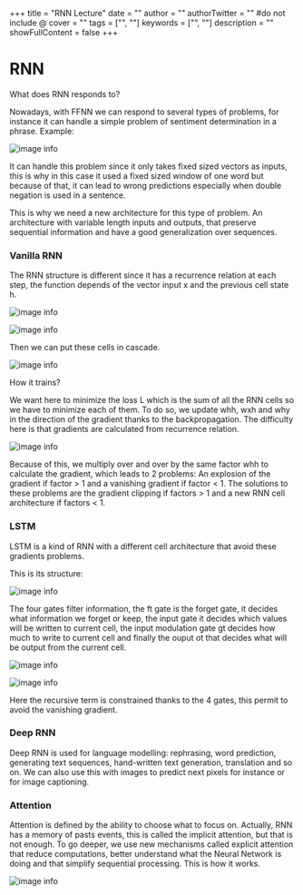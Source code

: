+++
title = "RNN Lecture"
date = ""
author = ""
authorTwitter = "" #do not include @
cover = ""
tags = ["", ""]
keywords = ["", ""]
description = ""
showFullContent = false
+++

# RNN

What does RNN responds to?

Nowadays, with FFNN we can respond to several types of problems, for instance it can handle a simple problem of sentiment determination in a phrase. Example:

![image info](/MyBlog/cours1.jpg)

It can handle this problem since it only takes fixed sized vectors as inputs, this is why in this case it used a fixed sized window of one word but because of that, it can lead to wrong predictions especially when double negation is used in a sentence.

This is why we need a new architecture for this type of problem. An architecture with variable length inputs and outputs, that preserve sequential information and have a good generalization over sequences.

### Vanilla RNN

The RNN structure is different since it has a recurrence relation at each step, the function depends of the vector input x and the previous cell state h.

![image info](/MyBlog/cours2.jpg)

![image info](/MyBlog/cours3.jpg)

Then we can put these cells in cascade.

![image info](/MyBlog/cours4.jpg)

How it trains?

We want here to minimize the loss L which is the sum of all the RNN cells so we have to minimize each of them. To do so, we update whh, wxh and why in the direction of the gradient thanks to the backpropagation.
The difficulty here is that gradients are calculated from recurrence relation.

![image info](/MyBlog/cours5.jpg)

Because of this, we multiply over and over by the same factor whh to calculate the gradient, which leads to 2 problems: An explosion of the gradient if factor > 1 and a vanishing gradient if factor < 1.
The solutions to these problems are the gradient clipping if factors > 1 and a new RNN cell architecture if factors < 1.

### LSTM

LSTM is a kind of RNN with a different cell architecture that avoid these gradients problems.

This is its structure:

![image info](/MyBlog/cours6.jpg)

The four gates filter information, the ft gate is the forget gate, it decides what information we forget or keep, the input gate it decides which values will be written to current cell, the input modulation gate gt decides how much to write to current cell and finally the ouput ot that decides what will be output from the current cell.

![image info](/MyBlog/cours7.jpg)

![image info](/MyBlog/cours8.jpg)

Here the recursive term is constrained thanks to the 4 gates, this permit to avoid the vanishing gradient.

### Deep RNN

Deep RNN is used for language modelling: rephrasing, word prediction, generating text sequences, hand-written text generation, translation and so on.
We can also use this with images to predict next pixels for instance or for image captioning.

### Attention

Attention is defined by the ability to choose what to focus on. Actually, RNN has a memory of pasts events, this is called the implicit attention, but that is not enough. To go deeper, we use new mechanisms called explicit attention that reduce computations, better understand what the Neural Network is doing and that simplify sequential processing. This is how it works.

![image info](/MyBlog/cours9.jpg)
